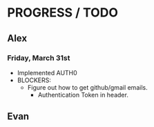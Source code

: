 # PROGRESS / TODO

## Alex

### Friday, March 31st

- Implemented AUTH0
- BLOCKERS:
  - Figure out how to get github/gmail emails.
    - Authentication Token in header.

## Evan